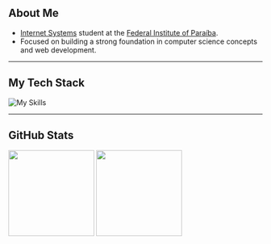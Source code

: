 ## About Me
- [Internet Systems](https://estudante.ifpb.edu.br/cursos/39/) student at the [Federal Institute of Paraíba](https://www.ifpb.edu.br/joaopessoa).
- Focused on building a strong foundation in computer science concepts and web development.

---

## My Tech Stack

![My Skills](https://skillicons.dev/icons?i=django,nestjs,react,nextjs,golang)

---

## GitHub Stats

<div>
  <img height=170 src="https://github-readme-stats.vercel.app/api?username=DaviAlencar2&show_icons=true&theme=dark"/>
  <img height=170 src="https://github-readme-stats.vercel.app/api/top-langs/?username=DaviAlencar2&layout=compact&theme=dark&v=4"/>
</div>
